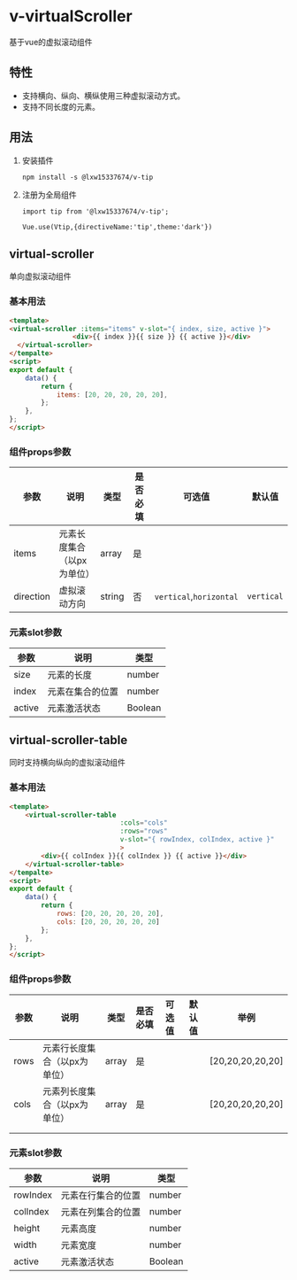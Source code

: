 # v-virtualScroller

基于vue的虚拟滚动组件

## 特性

- 支持横向、纵向、横纵使用三种虚拟滚动方式。
- 支持不同长度的元素。

## 用法

1. 安装插件

   ```
   npm install -s @lxw15337674/v-tip
   ```

2. 注册为全局组件

   ```
   import tip from '@lxw15337674/v-tip';
   
   Vue.use(Vtip,{directiveName:'tip',theme:'dark'})
   ```


## virtual-scroller

单向虚拟滚动组件

### 基本用法

```html
<template>
<virtual-scroller :items="items" v-slot="{ index, size, active }">
                <div>{{ index }}{{ size }} {{ active }}</div>
  </virtual-scroller>
</tempalte>
<script>
export default {
    data() {
        return {
            items: [20, 20, 20, 20, 20],
        };
    },
};
</script>
```


### 组件props参数

| 参数      | 说明                       | 类型   | 是否必填 | 可选值                  | 默认值     |
| --------- | -------------------------- | ------ | -------- | ----------------------- | ---------- |
| items     | 元素长度集合（以px为单位） | array  | 是       |                         |            |
| direction | 虚拟滚动方向               | string | 否       | `vertical`,`horizontal` | `vertical` |
### 元素slot参数

| 参数   | 说明             | 类型    |
| ------ | ---------------- | ------- |
| size   | 元素的长度       | number  |
| index  | 元素在集合的位置 | number  |
| active | 元素激活状态     | Boolean |

## virtual-scroller-table

同时支持横向纵向的虚拟滚动组件

### 基本用法

```html
<template>
    <virtual-scroller-table
                            :cols="cols"
                            :rows="rows"
                            v-slot="{ rowIndex, colIndex, active }"
                            >
        <div>{{ colIndex }}{{ colIndex }} {{ active }}</div>
    </virtual-scroller-table>
</tempalte>
<script>
export default {
    data() {
        return {
            rows: [20, 20, 20, 20, 20],
            cols: [20, 20, 20, 20, 20]
        };
    },
};
</script>
```

### 组件props参数
| 参数 | 说明                         | 类型  | 是否必填 | 可选值 | 默认值 | 举例             |
| ---- | ---------------------------- | ----- | -------- | ------ | ------ | ---------------- |
| rows | 元素行长度集合（以px为单位） | array | 是       |        |        | [20,20,20,20,20] |
| cols | 元素列长度集合（以px为单位） | array | 是       |        |        | [20,20,20,20,20] |
|      |                              |       |          |        |        |                  |
|      |                              |       |          |        |        |                  |
### 元素slot参数

| 参数     | 说明               | 类型    |
| -------- | ------------------ | ------- |
| rowIndex | 元素在行集合的位置 | number  |
| colIndex | 元素在列集合的位置 | number  |
| height   | 元素高度           | number  |
| width    | 元素宽度           | number  |
| active   | 元素激活状态       | Boolean |



